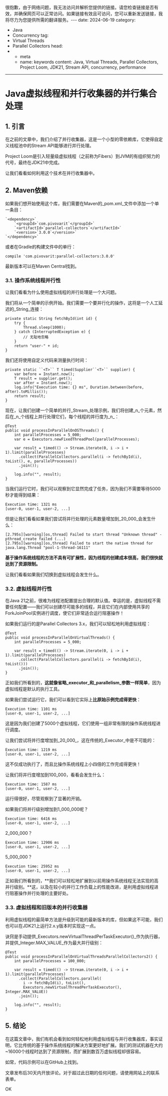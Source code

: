 很抱歉，由于网络问题，我无法访问并解析您提供的链接。请您检查链接是否有效，并确保网页可以正常访问。如果链接有效且可访问，您可以重新发送链接，我将尽力为您提供所需的翻译服务。---
date: 2024-06-19
category:
  - Java
  - Concurrency
tag:
  - Virtual Threads
  - Parallel Collectors
head:
  - - meta
    - name: keywords
      content: Java, Virtual Threads, Parallel Collectors, Project Loom, JDK21, Stream API, concurrency, performance
---

# Java虚拟线程和并行收集器的并行集合处理

## 1. 引言

在之前的文章中，我们介绍了并行收集器，这是一个小型的零依赖库，它使得自定义线程池中的Stream API能够进行并行处理。

Project Loom是引入轻量级虚拟线程（之前称为Fibers）到JVM的有组织努力的代号，最终在JDK21中完成。

让我们看看如何利用这个技术在并行收集器中。

## 2. Maven依赖

如果我们想开始使用这个库，我们需要在Maven的_pom.xml_文件中添加一个单一条目：

```
`<dependency>`
    `<groupId>`com.pivovarit`</groupId>`
    `<artifactId>`parallel-collectors`</artifactId>`
    `<version>`3.0.0`</version>`
`</dependency>`
```

或者在Gradle的构建文件中的单行：

```
compile 'com.pivovarit:parallel-collectors:3.0.0'
```

最新版本可以在Maven Central找到。

### 3.1. 操作系统线程并行性

让我们看看为什么使用虚拟线程的并行处理是一个大问题。

我们将从一个简单的示例开始。我们需要一个要并行化的操作，这将是一个人工延迟的_String_连接：

```
private static String fetchById(int id) {
    try {
        Thread.sleep(1000);
    } catch (InterruptedException e) {
        // 无耻地忽略
    }
    return "user-" + id;
}
```

我们还将使用自定义代码来测量执行时间：

```
private static ``<T>`` T timed(Supplier``<T>`` supplier) {
    var before = Instant.now();
    T result = supplier.get();
    var after = Instant.now();
    log.info("Execution time: {} ms", Duration.between(before, after).toMillis());
    return result;
}
```

现在，让我们创建一个简单的并行_Stream_处理示例，我们将创建_n_个元素，然后在_n_个线程上并行处理它们，每个线程的并行度为_n_：

```
@Test
public void processInParallelOnOSThreads() {
    int parallelProcesses = 5_000;
    var e = Executors.newFixedThreadPool(parallelProcesses);

    var result = timed(() -> Stream.iterate(0, i -> i + 1).limit(parallelProcesses)
      .collect(ParallelCollectors.parallel(i -> fetchById(i), toList(), e, parallelProcesses))
      .join());

    log.info("", result);
}
```

当我们运行它时，我们可以观察到它显然完成了任务，因为我们不需要等待5000秒才能得到结果：

```
Execution time: 1321 ms
[user-0, user-1, user-2, ...]
```

但是让我们看看如果我们尝试将并行处理的元素数量增加到_20_000_会发生什么：

```
[2.795s][warning][os,thread] Failed to start thread "Unknown thread" - pthread_create failed (...)
[2.795s][warning][os,thread] Failed to start the native thread for java.lang.Thread "pool-1-thread-16111"
```

**基于操作系统线程的方法不具有可扩展性，因为线程的创建成本很高，我们很快就达到了资源限制。**

让我们看看如果我们切换到虚拟线程会发生什么。

### 3.2. 虚拟线程并行性

在Java 21之前，很难为线程池配置提出合理的默认值。幸运的是，虚拟线程不需要任何配置——我们可以创建尽可能多的线程，并且它们在内部使用共享的ForkJoinPool实例进行调度，使它们非常适合运行阻塞操作！

如果我们运行的是Parallel Collectors 3.x，我们可以轻松地利用虚拟线程：

```
@Test
public void processInParallelOnVirtualThreads() {
    int parallelProcesses = 5_000;

    var result = timed(() -> Stream.iterate(0, i -> i + 1).limit(parallelProcesses)
      .collect(ParallelCollectors.parallel(i -> fetchById(i), toList()))
      .join());
}

```

正如我们所看到的，**这就像省略_executor_和_parallelism_参数一样简单**，因为虚拟线程是默认的执行工具。

如果我们尝试运行它，我们可以看到它实际上**比原始示例完成得更快**：

```
Execution time: 1101 ms
[user-0, user-1, user-2, ...]
```

这是因为我们创建了5000个虚拟线程，它们使用一组非常有限的操作系统线程进行调度。

让我们尝试将并行度增加到_20_000_，这在传统的_Executor_中是不可能的：

```
Execution time: 1219 ms
[user-0, user-1, user-2, ...]
```

这不仅成功执行了，而且比操作系统线程上小四倍的工作完成得更快！

让我们将并行度增加到100_000，看看会发生什么：

```
Execution time: 1587 ms
[user-0, user-1, user-2, ...]
```

运行得很好，尽管观察到了显著的开销。

如果我们将并行级别增加到1_000_000呢？

```
Execution time: 6416 ms
[user-0, user-1, user-2, ...]
```

2_000_000？

```
Execution time: 12906 ms
[user-0, user-1, user-2, ...]
```

5_000_000？

```
Execution time: 25952 ms
[user-0, user-1, user-2, ...]
```

正如我们所看到的，**我们可以轻松地扩展到以前用操作系统线程无法实现的高并行级别。**这，以及在较小的并行工作负载上的性能改进，是利用虚拟线程进行阻塞操作并行处理的主要好处。

### 3.3. 虚拟线程和旧版本的并行收集器

利用虚拟线程的最简单方法是升级到可能的最新版本的库，但如果这不可能，我们也可以在JDK21上运行2.x.y版本时实现这一点。

诀窍是手动提供_Executors.newVirtualThreadPerTaskExecutor()_作为执行器，并提供_Integer.MAX_VALUE_作为最大并行级别：

```
@Test
public void processInParallelOnVirtualThreadsParallelCollectors2() {
    int parallelProcesses = 100_000;

    var result = timed(() -> Stream.iterate(0, i -> i + 1).limit(parallelProcesses)
      .collect(ParallelCollectors.parallel(
        i -> fetchById(i), toList(),
        Executors.newVirtualThreadPerTaskExecutor(), Integer.MAX_VALUE))
      .join());

    log.info("", result);
}
```

## 5. 结论

在这篇文章中，我们有机会看到如何轻松地利用虚拟线程与并行收集器库，事实证明，它比传统的基于操作系统线程的解决方案更好地扩展。我们的测试机器在大约~16000个线程时达到了资源限制，而扩展到数百万虚拟线程却很容易。

如常，代码示例可以在GitHub上找到。

文章发布后30天内开放评论。对于超过此日期的任何问题，请使用网站上的联系表单。

OK